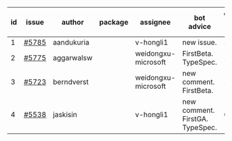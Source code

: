 | id | issue | author | package | assignee | bot advice | created date of issue | target release date | date from target |
| ------ | ------ | ------ | ------ | ------ | ------ | ------ | ------ | :-----: |
| 1 | [#5785](https://github.com/Azure/sdk-release-request/issues/5785) | aandukuria |  | v-hongli1 | new issue. | 12-16 | 01-23 |  |
| 2 | [#5775](https://github.com/Azure/sdk-release-request/issues/5775) | aggarwalsw |  | weidongxu-microsoft | FirstBeta. TypeSpec. | 12-11 | 01-24 |  |
| 3 | [#5723](https://github.com/Azure/sdk-release-request/issues/5723) | berndverst |  | weidongxu-microsoft | new comment. FirstBeta. | 11-15 | 02-21 |  |
| 4 | [#5538](https://github.com/Azure/sdk-release-request/issues/5538) | jaskisin |  | v-hongli1 | new comment. FirstGA. TypeSpec. | 09-27 | 01-24 |  |

